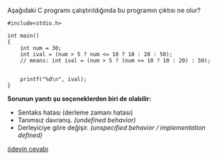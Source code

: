 Aşağıdaki C programı çalıştırıldığında bu programın çıktısı ne olur?

```
#include<stdio.h>
 
int main()
{
	int num = 30;
	int ival = (num > 5 ? num <= 10 ? 10 : 20 : 50);
	// means: int ival = (num > 5 ? (num <= 10 ? 10 : 20) : 50);

 
	printf("%d\n", ival);
}
```


__Sorunun yanıtı şu seçeneklerden biri de olabilir:__</br>
+ Sentaks hatası (derleme zamanı hatası)
+ Tanımsız davranış. _(undefined behavior)_
+ Derleyiciye göre değişir. _(unspecified behavior / implementation defined)_

[ödevin cevabı](https://vimeo.com/455268136)
